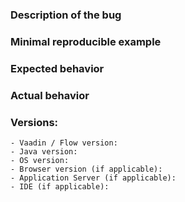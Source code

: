 <!--
Please read these instructions through before submitting an issue, Thank You!

Only use GitHub issues for bugs and feature requests.   
For general support from the community, use https://vaadin.com/forum or https://gitter.im/vaadin/flow instead.

NOTE: Issues concerning certain component should go to the corresponding components repository like [vaadin/vaadin-grid-flow](https://github.com/vaadin/vaadin-grid-flow).

For feature requests, always include your use case - what are you trying to achieve and why.

Please use the following template to report BUGS:
In case you don't use the template, we might not start working on the issue.
-->
### Description of the bug
<!-- Explain briefly what is broken or what you want to achieve -->
### Minimal reproducible example
<!-- What are the steps to reproduce the issue -->
### Expected behavior
<!-- What should happen -->
### Actual behavior
<!-- What actually happens, attach server/browser logs when there are errors/exceptions -->
### Versions:
    - Vaadin / Flow version:
    - Java version:
    - OS version:
    - Browser version (if applicable):
    - Application Server (if applicable):
    - IDE (if applicable):
